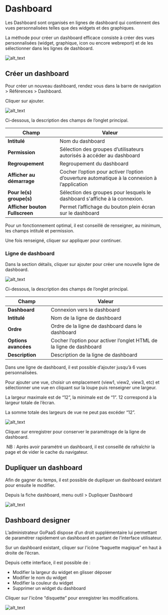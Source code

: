 
# Dashboard

Les Dashboard sont organisés en lignes de dashboard qui contiennent des vues personnalisées telles que des widgets et des graphiques.

La méthode pour créer un dashboard efficace consiste à créer des vues personnalisées (widget, graphique, icon ou encore webreport) et de les sélectionner dans les lignes de dashboard.


![alt_text](images/image1.png "image_tooltip")


## Créer un dashboard

Pour créer un nouveau dashboard, rendez vous dans la barre de navigation > Références > Dashboard.

Cliquer sur ajouter.


![alt_text](images/image2.png "image_tooltip")


Ci-dessous, la description des champs de l’onglet principal.


| Champ                   | Valeur                                                                                          |
|-------------------------|-------------------------------------------------------------------------------------------------|
| **Intitulé**            | Nom du dashboard                                                                                |
| **Permission**          | Sélection des groupes d’utilisateurs autorisés à accéder au dashboard                            |
| **Regroupement**        | Regroupement du dashboard                                                                       |
| **Afficher au démarrage** | Cocher l’option pour activer l’option d’ouverture automatique à la connexion à l’application  |
| **Pour le(s) groupe(s)** | Sélection des groupes pour lesquels le dashboard s'affiche à la connexion.                        |
| **Afficher bouton Fullscreen** | Permet l’affichage du bouton plein écran sur le dashboard                                 |



Pour un fonctionnement optimal, il est conseillé de renseigner, au minimum, les champs intitulé et permission.

Une fois renseigné, cliquer sur appliquer pour continuer.


### Ligne de dashboard

Dans la section détails, cliquer sur ajouter pour créer une nouvelle ligne de dashboard.


![alt_text](images/image3.png "image_tooltip")


Ci-dessous, la description des champs de l’onglet principal.


| Champ               | Valeur                                                                                          |
|---------------------|-------------------------------------------------------------------------------------------------|
| **Dashboard**       | Connexion vers le dashboard                                                                     |
| **Intitulé**        | Nom de la ligne de dashboard                                                                    |
| **Ordre**           | Ordre de la ligne de dashboard dans le dashboard                                                |
| **Options avancées**| Cocher l’option pour activer l’onglet HTML de la ligne de dashboard                             |
| **Description**     | Description de la ligne de dashboard                                                            |



Dans une ligne de dashboard, il est possible d’ajouter jusqu’à 6 vues personnalisées.

Pour ajouter une vue, choisir un emplacement (view1, view2, view3, etc) et sélectionner une vue en cliquant sur la loupe puis renseigner une largeur.

La largeur maximale est de “12”, la minimale est de “1”. 12 correspond à la largeur totale de l’écran.

La somme totale des largeurs de vue ne peut pas excéder “12”.


![alt_text](images/image4.png "image_tooltip")


Cliquer sur enregistrer pour conserver le paramétrage de la ligne de dashboard.

​​​​​
NB : Après avoir paramétré un dashboard, il est conseillé de rafraîchir la page et de vider le cache du navigateur.


## Dupliquer un dashboard

Afin de gagner du temps, il est possible de dupliquer un dashboard existant pour ensuite le modifier.

Depuis la fiche dashboard, menu outil > Dupliquer Dashboard


![alt_text](images/image5.jpg "image_tooltip")


## Dashboard designer

L’administrateur GoPaaS dispose d’un droit supplémentaire lui permettant de paramétrer rapidement un dashboard en partant de l’interface utilisateur.

Sur un dashboard existant, cliquer sur l'icône “baguette magique” en haut à droite de l’écran.

Depuis cette interface, il est possible de : 



* Modifier la largeur du widget en glisser déposer
* Modifier le nom du widget
* Modifier la couleur du widget
* Supprimer un widget du dashboard

Cliquer sur l'icône “disquette” pour enregistrer les modifications.


![alt_text](images/image6.jpg "image_tooltip")

